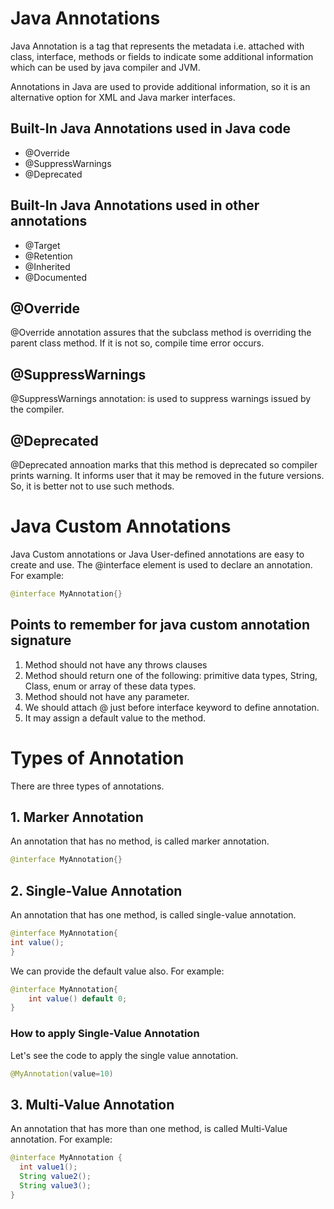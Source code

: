 # Java Annotations
Java Annotation is a tag that represents the metadata i.e. attached with class, interface, methods or fields to indicate some additional information which can be used by java compiler and JVM.

Annotations in Java are used to provide additional information, so it is an alternative option for XML and Java marker interfaces.

## Built-In Java Annotations used in Java code
- @Override
- @SuppressWarnings
- @Deprecated
## Built-In Java Annotations used in other annotations
- @Target
- @Retention
- @Inherited
- @Documented

## @Override
@Override annotation assures that the subclass method is overriding the parent class method. If it is not so, compile time error occurs.

## @SuppressWarnings
@SuppressWarnings annotation: is used to suppress warnings issued by the compiler.

## @Deprecated
@Deprecated annoation marks that this method is deprecated so compiler prints warning. It informs user that it may be removed in the future versions. So, it is better not to use such methods.

# Java Custom Annotations
Java Custom annotations or Java User-defined annotations are easy to create and use. The @interface element is used to declare an annotation. For example:
```java
@interface MyAnnotation{}  
```

## Points to remember for java custom annotation signature

1. Method should not have any throws clauses
2. Method should return one of the following: primitive data types, String, Class, enum or array of these data types.
3. Method should not have any parameter.
4. We should attach @ just before interface keyword to define annotation.
5. It may assign a default value to the method.

# Types of Annotation
There are three types of annotations.

## 1. Marker Annotation
An annotation that has no method, is called marker annotation.
```java
@interface MyAnnotation{}  
```

## 2. Single-Value Annotation
An annotation that has one method, is called single-value annotation.
```java
@interface MyAnnotation{  
int value();  
}  
```

We can provide the default value also. For example:
```java
@interface MyAnnotation{  
    int value() default 0;  
}  
```

### How to apply Single-Value Annotation
Let's see the code to apply the single value annotation.
```java
@MyAnnotation(value=10)  
```

## 3. Multi-Value Annotation
An annotation that has more than one method, is called Multi-Value annotation. For example:
```java
@interface MyAnnotation {  
  int value1();  
  String value2();  
  String value3();  
}  
```
